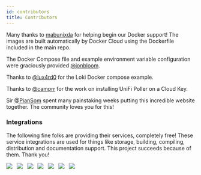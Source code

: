 ```yaml
---
id: contributors
title: Contributors
---
```


Many thanks to [mabunixda](https://github.com/mabunixda) for helping begin our Docker support! The images are built automatically by Docker Cloud using the Dockerfile included in the main repo.

The Docker Compose file and example environment variable configuration were graciously provided [@jonbloom](https://github.com/jonbloom).

Thanks to [@lux4rd0](https://github.com/lux4rd0) for the Loki Docker compose example.

Thanks to [@camprr](https://github.com/camprr) for the work on installing UniFi Poller on a Cloud Key.

Sir [@PianSom](https://github.com/PianSom) spent many painstaking weeks putting this
incredible website together. The community loves you for this!

### Integrations

The following fine folks are providing their services, completely free! These service integrations are used for things like storage, building, compiling, distribution and documentation support. This project succeeds because of them. Thank you!

<a title="PackageCloud" alt="PackageCloud" href="https://packagecloud.io"><img src="https://docs.golift.io/integrations/packagecloud.png"/></a> &nbsp;
<a title="GitHub" alt="GitHub" href="https://GitHub.com"><img src="https://docs.golift.io/integrations/octocat.png"/></a> &nbsp;
<a title="Docker Cloud" alt="Docker" href="https://cloud.docker.com"><img src="https://docs.golift.io/integrations/docker.png"/></a> &nbsp;
<a title="Travis-CI" alt="Travis-CI" href="https://Travis-CI.com"><img src="https://docs.golift.io/integrations/travis-ci.png"/></a> &nbsp;
<a title="Homebrew" alt="Homebrew" href="https://brew.sh"><img src="https://docs.golift.io/integrations/homebrew.png"/></a> &nbsp;
<a title="Go Lift" alt="Go Lift" href="https://golift.io"><img src="https://docs.golift.io/integrations/golift.png"/></a> &nbsp;
<a title="Grafana" alt="Grafana" href="https://grafana.com"><img src="https://docs.golift.io/integrations/grafana.png"/></a> &nbsp; 
